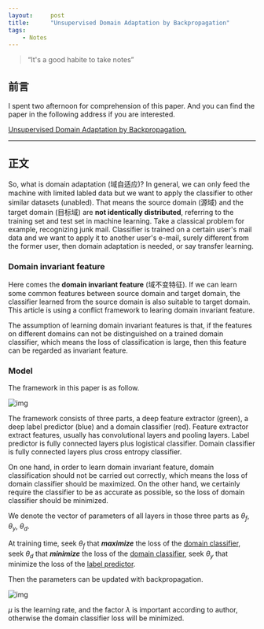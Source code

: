 ```yaml
---
layout:     post
title:      "Unsupervised Domain Adaptation by Backpropagation"
tags:
    - Notes
---
```


> “It's a good habite to take notes”


## 前言

I spent two afternoon for comprehension of this paper. And you can find the paper in the following address if you are interested.

[Unsupervised Domain Adaptation by Backpropagation.](http://jmlr.org/proceedings/papers/v37/ganin15.pdf)

---

## 正文

So, what is domain adaptation (域自适应)? In general, we can only feed the machine with limited labled data but we want to apply the classifier to other similar datasets (unabled). That means the source domain (源域) and the target domain (目标域) are **not identically distributed**, referring to the training set and test set in machine learning. Take a classical problem for example, recognizing junk mail. Classifier is trained on a certain user's mail data and we want to apply it to another user's e-mail, surely different from the former user, then domain adaptation is needed, or say transfer learning.


### Domain invariant feature 

Here comes the **domain invariant feature** (域不变特征). If we can learn some common features between source domain and target domain, the classifier learned from the source domain is also suitable to target domain. This article is using a conflict framework to learing domain invariant feature.

The assumption of learning domain invariant features is that, if the features on different domains can not be distinguished on a trained domain classifier, which means the loss of classification is large, then this feature can be regarded as invariant feature. 

### Model 

The framework in this paper is as follow.

![img](/images/in-post/post-blog-domainadp.png)

The framework consists of three parts, a deep feature extractor (green), a deep label predictor (blue) and a domain classifier (red). Feature extractor extract features, usually has convolutional layers and pooling layers. Label predictor is fully connected layers plus logistical classifier. Domain classifier is fully connected layers plus cross entropy classifier.

On one hand, in order to learn domain invariant feature, domain classification should not be carried out correctly, which means the loss of domain classifier should be maximized. On the other hand, we certainly require the classifier to be as accurate as possible, so the loss of domain classifier should be minimized.

We denote the vector of parameters of all layers in those three parts as $\theta_f$, $\theta_y$, $\theta_d$.

At training time, seek $\theta_f$ that ***maximize*** the loss of the <u>domain classifier</u>, seek $\theta_d$ that ***minimize*** the loss of the <u>domain classifier</u>, seek $\theta_y$ that minimize the loss of the <u>label predictor</u>.

Then the parameters can be updated with backpropagation.

![img](/images/in-post/post-blog-backpropfyd.png)

$\mu$ is the learning rate, and the factor $\lambda$ is important according to author, otherwise the domain classifier loss will be minimized.

